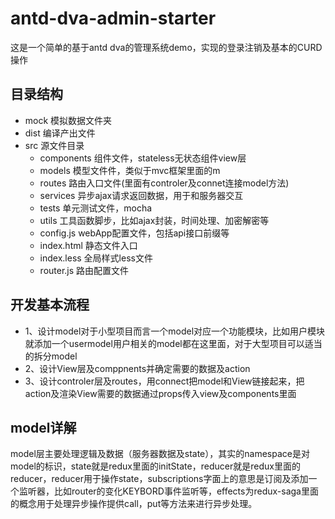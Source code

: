 # antd-dva-admin-starter
这是一个简单的基于antd dva的管理系统demo，实现的登录注销及基本的CURD操作
## 目录结构

- mock 模拟数据文件夹
- dist 编译产出文件
- src 源文件目录
  - components 组件文件，stateless无状态组件view层
  - models 模型文件件，类似于mvc框架里面的m
  - routes 路由入口文件(里面有controler及connet连接model方法)
  - services 异步ajax请求返回数据，用于和服务器交互
  - tests 单元测试文件，mocha
  - utils 工具函数脚步，比如ajax封装，时间处理、加密解密等
  - config.js webApp配置文件，包括api接口前缀等
  - index.html 静态文件入口
  - index.less 全局样式less文件
  - router.js 路由配置文件

## 开发基本流程
- 1、设计model对于小型项目而言一个model对应一个功能模块，比如用户模块就添加一个usermodel用户相关的model都在这里面，对于大型项目可以适当的拆分model
- 2、设计View层及comppnents并确定需要的数据及action
- 3、设计controler层及routes，用connect把model和View链接起来，把action及渲染View需要的数据通过props传入view及components里面

## model详解
model层主要处理逻辑及数据（服务器数据及state），其实的namespace是对model的标识，state就是redux里面的initState，reducer就是redux里面的reducer，reducer用于操作state，subscriptions字面上的意思是订阅及添加一个监听器，比如router的变化KEYBORD事件监听等，effects为redux-saga里面的概念用于处理异步操作提供call，put等方法来进行异步处理。
